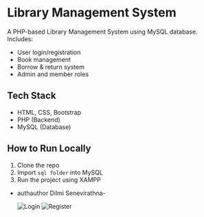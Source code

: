 # Library Management System

A PHP-based Library Management System using MySQL database. Includes:
- User login/registration
- Book management
- Borrow & return system
- Admin and member roles

## Tech Stack
- HTML, CSS, Bootstrap
- PHP (Backend)
- MySQL (Database)

## How to Run Locally
1. Clone the repo
2. Import `sql folder` into MySQL
3. Run the project using XAMPP

 - authauthor Dilmi Senevirathna-

   ![Login](https://github.com/user-attachments/assets/0cffcf20-46a6-4e0c-baa4-1e857f33b61e)
   ![Register](https://github.com/user-attachments/assets/060d2f9e-eaaf-4286-84fa-9788ab7f51fb)


